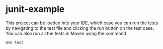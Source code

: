 # junit-example

This project can be loaded into your IDE, which case you can run the tests by navigating to the test file and clicking the run button on the test case.  
You can also run all the tests in Maven using the command

```
mvn test
```
